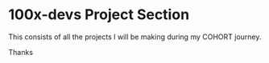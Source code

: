 <h1> 100x-devs Project Section </h1>

This consists of all the projects I will be making during my COHORT journey.

Thanks
